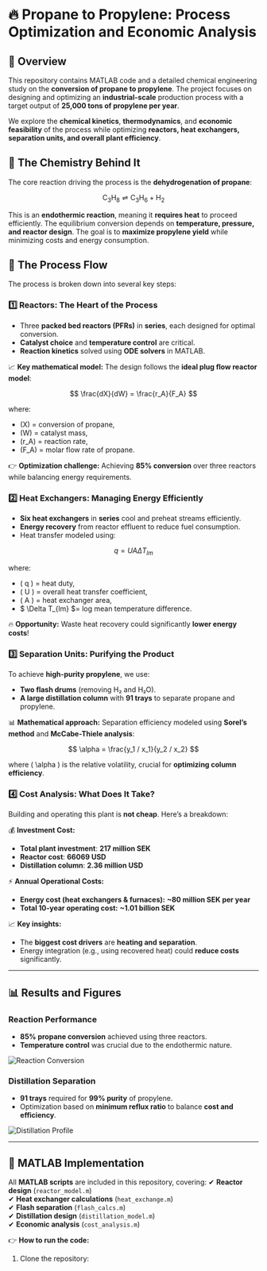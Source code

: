 # 🔥 Propane to Propylene: Process Optimization and Economic Analysis

## 📌 Overview
This repository contains MATLAB code and a detailed chemical engineering study on the **conversion of propane to propylene**. The project focuses on designing and optimizing an **industrial-scale** production process with a target output of **25,000 tons of propylene per year**. 

We explore the **chemical kinetics**, **thermodynamics**, and **economic feasibility** of the process while optimizing **reactors, heat exchangers, separation units, and overall plant efficiency**.

## 🧪 The Chemistry Behind It
The core reaction driving the process is the **dehydrogenation of propane**:

$$
\text{C}_3\text{H}_8 \rightleftharpoons \text{C}_3\text{H}_6 + \text{H}_2
$$

This is an **endothermic reaction**, meaning it **requires heat** to proceed efficiently. The equilibrium conversion depends on **temperature, pressure, and reactor design**. The goal is to **maximize propylene yield** while minimizing costs and energy consumption.

## 🚀 The Process Flow
The process is broken down into several key steps:

### **1️⃣ Reactors: The Heart of the Process**
- Three **packed bed reactors (PFRs)** in **series**, each designed for optimal conversion.
- **Catalyst choice** and **temperature control** are critical.
- **Reaction kinetics** solved using **ODE solvers** in MATLAB.

📈 **Key mathematical model:**
The design follows the **ideal plug flow reactor model**:

$$
\frac{dX}{dW} = \frac{r_A}{F_A}
$$

where:
- \(X\) = conversion of propane,
- \(W\) = catalyst mass,
- \(r_A\) = reaction rate,
- \(F_A\) = molar flow rate of propane.

👉 **Optimization challenge:** Achieving **85% conversion** over three reactors while balancing energy requirements.

### **2️⃣ Heat Exchangers: Managing Energy Efficiently**
- **Six heat exchangers** in **series** cool and preheat streams efficiently.
- **Energy recovery** from reactor effluent to reduce fuel consumption.
- Heat transfer modeled using:

$$
q = U A \Delta T_{lm}
$$

where:
- \( q \) = heat duty,
- \( U \) = overall heat transfer coefficient,
- \( A \) = heat exchanger area,
- $ \Delta T_{lm} $= log mean temperature difference.

🔥 **Opportunity:** Waste heat recovery could significantly **lower energy costs**!

### **3️⃣ Separation Units: Purifying the Product**
To achieve **high-purity propylene**, we use:
- **Two flash drums** (removing H₂ and H₂O).
- **A large distillation column** with **91 trays** to separate propane and propylene.

📊 **Mathematical approach:**
Separation efficiency modeled using **Sorel’s method** and **McCabe-Thiele analysis**:

$$
\alpha = \frac{y_1 / x_1}{y_2 / x_2}
$$

where \( \alpha \) is the relative volatility, crucial for **optimizing column efficiency**.

### **4️⃣ Cost Analysis: What Does It Take?**
Building and operating this plant is **not cheap**. Here’s a breakdown:

💰 **Investment Cost:**
- **Total plant investment**: **217 million SEK**
- **Reactor cost**: **66069 USD**
- **Distillation column**: **2.36 million USD**

⚡ **Annual Operational Costs:**
- **Energy cost (heat exchangers & furnaces):** **~80 million SEK per year**
- **Total 10-year operating cost:** **~1.01 billion SEK**

📈 **Key insights:**
- The **biggest cost drivers** are **heating and separation**.
- Energy integration (e.g., using recovered heat) could **reduce costs** significantly.

---

## 📊 Results and Figures
### **Reaction Performance**
- **85% propane conversion** achieved using three reactors.
- **Temperature control** was crucial due to the endothermic nature.

![Reaction Conversion](path_to_reactor_conversion_plot.png)

### **Distillation Separation**
- **91 trays** required for **99% purity** of propylene.
- Optimization based on **minimum reflux ratio** to balance **cost and efficiency**.

![Distillation Profile](path_to_distillation_plot.png)

---

## 🔧 MATLAB Implementation
All **MATLAB scripts** are included in this repository, covering:
✔ **Reactor design** (`reactor_model.m`)  
✔ **Heat exchanger calculations** (`heat_exchange.m`)  
✔ **Flash separation** (`flash_calcs.m`)  
✔ **Distillation design** (`distillation_model.m`)  
✔ **Economic analysis** (`cost_analysis.m`)  

👉 **How to run the code:**
1. Clone the repository:  
